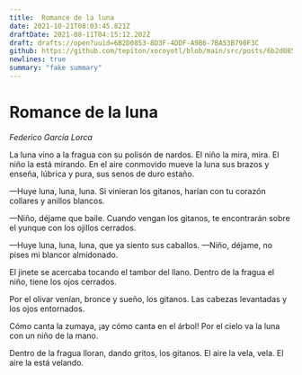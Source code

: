 ```yaml
---
title:  Romance de la luna
date: 2021-10-21T08:03:45.821Z
draftDate: 2021-08-11T04:15:12.202Z
draft: drafts://open?uuid=6B2D0853-8D3F-4DDF-A9B6-7BA53B790F3C
github: https://github.com/tepiton/xocoyotl/blob/main/src/posts/6b2d0853-8d3f-4ddf-a9b6-7ba53b790f3c.md
newlines: true
summary: "fake summary"
---
```


# Romance de la luna

_Federico García Lorca_

La luna vino a la fragua
con su polisón de nardos.
El niño la mira, mira.
El niño la está mirando.
En el aire conmovido
mueve la luna sus brazos
y enseña, lúbrica y pura,
sus senos de duro estaño.
<!-- excerpt -->
—Huye luna, luna, luna.
Si vinieran los gitanos,
harían con tu corazón
collares y anillos blancos.
<!-- excerpt -->
—Niño, déjame que baile.
Cuando vengan los gitanos,
te encontrarán sobre el yunque
con los ojillos cerrados.

—Huye luna, luna, luna,
que ya siento sus caballos.
—Niño, déjame, no pises
mi blancor almidonado.

El jinete se acercaba
tocando el tambor del llano.
Dentro de la fragua el niño,
tiene los ojos cerrados.

Por el olivar venían,
bronce y sueño, los gitanos.
Las cabezas levantadas
y los ojos entornados.

Cómo canta la zumaya,
¡ay cómo canta en el árbol!
Por el cielo va la luna
con un niño de la mano.

Dentro de la fragua lloran,
dando gritos, los gitanos.
El aire la vela, vela.
El aire la está velando.
